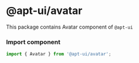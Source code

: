 # @apt-ui/avatar

This package contains Avatar component of ```@apt-ui```

### Import component
```js
import { Avatar } from '@apt-ui/avatar';
```